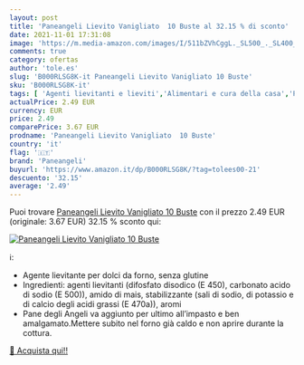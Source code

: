 ```yaml
---
layout: post
title: 'Paneangeli Lievito Vanigliato  10 Buste al 32.15 % di sconto'
date: 2021-11-01 17:31:08
image: 'https://m.media-amazon.com/images/I/511bZVhCggL._SL500_._SL400_.jpg'
comments: true
category: ofertas
author: 'tole.es'
slug: 'B000RLSG8K-it Paneangeli Lievito Vanigliato 10 Buste'
sku: 'B000RLSG8K-it'
tags: [ 'Agenti lievitanti e lieviti','Alimentari e cura della casa','Preparati da cucina e da forno','paneangeli', ]
actualPrice: 2.49 EUR
currency: EUR
price: 2.49
comparePrice: 3.67 EUR
prodname: 'Paneangeli Lievito Vanigliato  10 Buste'
country: 'it'
flag: '🇮🇹'
brand: 'Paneangeli'
buyurl: 'https://www.amazon.it/dp/B000RLSG8K/?tag=tolees00-21'
descuento: '32.15'
average: '2.49'
---
```


Puoi trovare [Paneangeli Lievito Vanigliato  10 Buste](https://www.amazon.it/dp/B000RLSG8K/?tag=tolees00-21) con il prezzo 2.49 EUR (originale: 3.67 EUR) 32.15 % sconto qui:

[![Paneangeli Lievito Vanigliato  10 Buste](https://m.media-amazon.com/images/I/511bZVhCggL._SL500_._SL400_.jpg)](https://www.amazon.it/dp/B000RLSG8K/?tag=tolees00-21)

ℹ️:

- Agente lievitante per dolci da forno, senza glutine
- Ingredienti: agenti lievitanti (difosfato disodico (E 450), carbonato acido di sodio (E 500)), amido di mais, stabilizzante (sali di sodio, di potassio e di calcio degli acidi grassi (E 470a)), aromi
- Pane degli Angeli va aggiunto per ultimo all’impasto e ben amalgamato.Mettere subito nel forno già caldo e non aprire durante la cottura.

[🛒 Acquista qui!!](https://www.amazon.it/dp/B000RLSG8K/?tag=tolees00-21)
